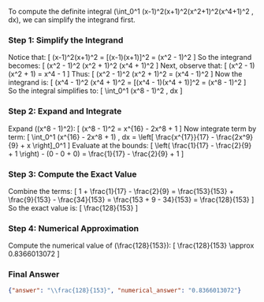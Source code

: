 To compute the definite integral \(\int_0^1 (x-1)^2(x+1)^2(x^2+1)^2(x^4+1)^2 \, dx\), we can simplify the integrand first.

### Step 1: Simplify the Integrand
Notice that:
\[
(x-1)^2(x+1)^2 = [(x-1)(x+1)]^2 = (x^2 - 1)^2
\]
So the integrand becomes:
\[
(x^2 - 1)^2 (x^2 + 1)^2 (x^4 + 1)^2
\]
Next, observe that:
\[
(x^2 - 1)(x^2 + 1) = x^4 - 1
\]
Thus:
\[
(x^2 - 1)^2 (x^2 + 1)^2 = (x^4 - 1)^2
\]
Now the integrand is:
\[
(x^4 - 1)^2 (x^4 + 1)^2 = [(x^4 - 1)(x^4 + 1)]^2 = (x^8 - 1)^2
\]
So the integral simplifies to:
\[
\int_0^1 (x^8 - 1)^2 \, dx
\]

### Step 2: Expand and Integrate
Expand \((x^8 - 1)^2\):
\[
(x^8 - 1)^2 = x^{16} - 2x^8 + 1
\]
Now integrate term by term:
\[
\int_0^1 (x^{16} - 2x^8 + 1) \, dx = \left[ \frac{x^{17}}{17} - \frac{2x^9}{9} + x \right]_0^1
\]
Evaluate at the bounds:
\[
\left( \frac{1}{17} - \frac{2}{9} + 1 \right) - (0 - 0 + 0) = \frac{1}{17} - \frac{2}{9} + 1
\]

### Step 3: Compute the Exact Value
Combine the terms:
\[
1 + \frac{1}{17} - \frac{2}{9} = \frac{153}{153} + \frac{9}{153} - \frac{34}{153} = \frac{153 + 9 - 34}{153} = \frac{128}{153}
\]
So the exact value is:
\[
\frac{128}{153}
\]

### Step 4: Numerical Approximation
Compute the numerical value of \(\frac{128}{153}\):
\[
\frac{128}{153} \approx 0.8366013072
\]

### Final Answer
```json
{"answer": "\\frac{128}{153}", "numerical_answer": "0.8366013072"}
```
